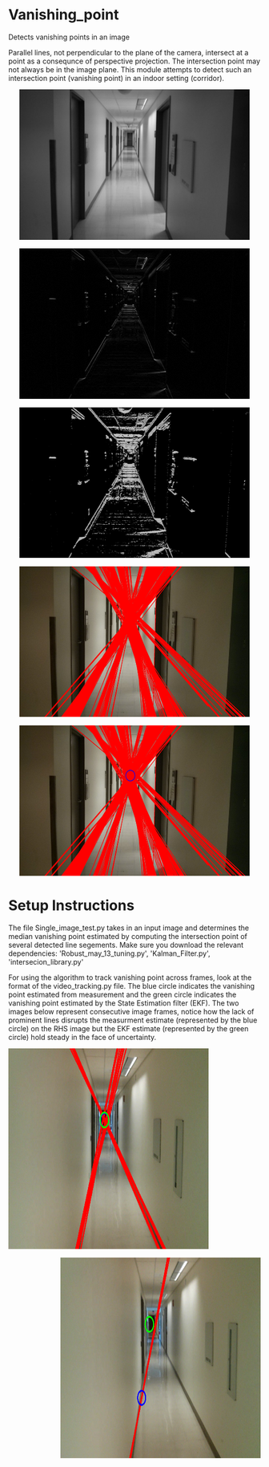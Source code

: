 # Vanishing_point
Detects vanishing points in an image

Parallel lines, not perpendicular to the plane of the camera, intersect at a point as a consequnce of perspective projection. 
The intersection point may not always be in the image plane. This module attempts to detect such an intersection point (vanishing point) 
in an indoor setting (corridor).

<p align="center">
  <img width="460" height="300" src="./img_pipeline_1.jpg">
</p>
<p align="center">
  <img width="460" height="300" src="./img_pipeline_2.jpg">
</p>
<p align="center">
  <img width="460" height="300" src="./img_pipeline_3.jpg">
</p>
<p align="center">
  <img width="460" height="300" src="./img_pipeline_4.jpg">
</p>
<p align="center">
  <img width="460" height="300" src="./img_pipeline_5.jpg">
</p>

# Setup Instructions
The file Single_image_test.py takes in an input image and determines the median vanishing point estimated by computing the intersection point of several detected line segements. Make sure you download the relevant dependencies: 'Robust_may_13_tuning.py', 'Kalman_Filter.py', 'intersecion_library.py'

For using the algorithm to track vanishing point across frames, look at the format of the video_tracking.py file. The blue circle indicates the vanishing point estimated from measurement and the green circle indicates the vanishing point estimated by the State Estimation filter (EKF). The two images below represent consecutive image frames, notice how the lack of prominent lines disrupts the measurment estimate (represented by the blue circle) on the RHS image but the EKF estimate (represented by the green circle) hold steady in the face of uncertainty.
<p align="left">
  <img width="400" height="400" src="./EKF_1.png">
</p>
<p align="right">
  <img width="400" height="400" src="./EKF_2.png">
</p>

